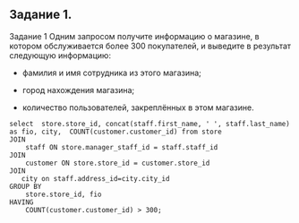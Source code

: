 
## Задание 1.
Задание 1
Одним запросом получите информацию о магазине, в котором обслуживается более 300 покупателей, и выведите в результат следующую информацию:

- фамилия и имя сотрудника из этого магазина;

- город нахождения магазина;

- количество пользователей, закреплённых в этом магазине.

```
select  store.store_id, concat(staff.first_name, ' ', staff.last_name) as fio, city,  COUNT(customer.customer_id) from store
JOIN 
    staff ON store.manager_staff_id = staff.staff_id
JOIN 
    customer ON store.store_id = customer.store_id
JOIN 
   city on staff.address_id=city.city_id
GROUP BY 
    store.store_id, fio
HAVING 
    COUNT(customer.customer_id) > 300;
```
